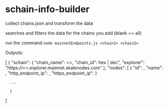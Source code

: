 # schain-info-builder
collect chains.json and transform the data

searches and filters the data for the chains you add 
(blank == all)

run the command
`node mainnetEndpoints.js <chain1> <chain2>` 

Outputs:
 
 [
  {
    "schain": {
      "chain_name": <<chain>>,
      "chain_id": hex | dec",
      "explorer": "https://<<chain>>.explorer.mainnet.skalenodes.com"
    },
    "nodes": [
      {
        "id": ,
        "name": ,
        "http_endpoint_ip": ,
        "https_endpoint_ip": 
      }
      
      ...
      
      }
 ]
